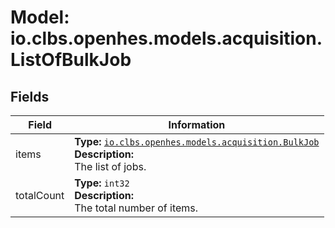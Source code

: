 # Model: io.clbs.openhes.models.acquisition.ListOfBulkJob

## Fields

| Field | Information |
| --- | --- |
| items | <b>Type:</b> [`io.clbs.openhes.models.acquisition.BulkJob`](model-io-clbs-openhes-models-acquisition-bulkjob.md)<br><b>Description:</b><br>The list of jobs. |
| totalCount | <b>Type:</b> `int32`<br><b>Description:</b><br>The total number of items. |

